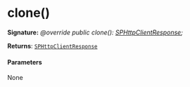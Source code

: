 # clone()





**Signature:** _@override public clone(): [SPHttpClientResponse](../../sp-http.api/class/sphttpclientresponse.md);_

**Returns**: [`SPHttpClientResponse`](../../sp-http.api/class/sphttpclientresponse.md)





#### Parameters
None


